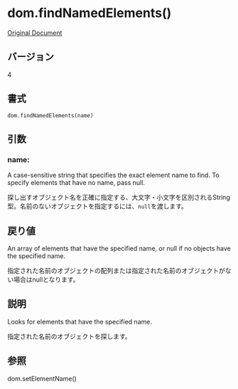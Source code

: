 # dom.findNamedElements()

[Original Document](http://help.adobe.com/en_US/fireworks/cs/extend/WS5b3ccc516d4fbf351e63e3d1183c94856c-7d89.html)

## バージョン

4

## 書式

```
dom.findNamedElements(name)
```

## 引数

### name:

A case-sensitive string that specifies the exact element name to find. To specify elements that have no name, pass null.

探し出すオブジェクト名を正確に指定する、大文字・小文字を区別されるString型。名前のないオブジェクトを指定するには、```null```を渡します。

## 戻り値

An array of elements that have the specified name, or null if no objects have the specified name.

指定された名前のオブジェクトの配列または指定された名前のオブジェクトがない場合はnullとなります。

## 説明

Looks for elements that have the specified name.

指定された名前のオブジェクトを探します。

## 参照

dom.setElementName()